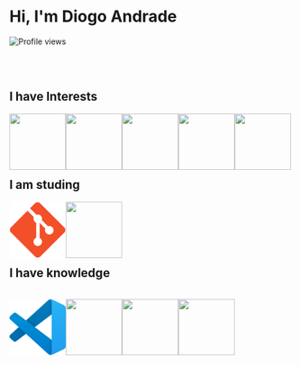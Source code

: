 <!--
<img align="right" height="590em" src="https://raw.githubusercontent.com/gist/maykbrito/618ef18e3bbb7cdfd200f3a4fc1aabc6/raw/201d47c76006c99fe0dc55ea92e76bdca5537f08/githubcard.svg"/> -->
<h1 align="left">Hi, I'm Diogo Andrade</h1>
<p align="left"> <img src="https://komarev.com/ghpvc/?username=DiogoAMoura&color=red" alt="Profile views" /> </p>

<br><br>

## I have Interests
<img src="https://cdn.jsdelivr.net/gh/devicons/devicon/icons/c/c-original.svg" width="100" height="100" align="left">
<img src="https://cdn.jsdelivr.net/gh/devicons/devicon/icons/cplusplus/cplusplus-original.svg" width="100" height="100" align="left">
<img src="https://cdn.jsdelivr.net/gh/devicons/devicon/icons/sdl/sdl-original.svg" width="100" height="100" align="left">
<img src="https://cdn.jsdelivr.net/gh/devicons/devicon/icons/opengl/opengl-plain.svg" width="100" height="100" align="left">
<img src="https://cdn.jsdelivr.net/gh/devicons/devicon/icons/cmake/cmake-original-wordmark.svg" width="100" height="100" align="left">

<br><br><br><br><br>

## I am studing
<img src="https://raw.githubusercontent.com/devicons/devicon/master/icons/git/git-original.svg" width="100" height="100" align="left">
<img src="https://cdn.jsdelivr.net/gh/devicons/devicon/icons/java/java-plain-wordmark.svg" width="100" height="100" align="left">

<br><br><br><br><br>

## I have knowledge
<br>
<img src="https://raw.githubusercontent.com/devicons/devicon/master/icons/vscode/vscode-original.svg" width="100" height"100" align="left">
<img src="https://cdn.jsdelivr.net/gh/devicons/devicon/icons/html5/html5-original.svg" width="100" height="100" align="left">
<img src="https://cdn.jsdelivr.net/gh/devicons/devicon/icons/css3/css3-original.svg" width="100" height="100" align="left">
<img src="https://cdn.jsdelivr.net/gh/devicons/devicon/icons/javascript/javascript-original.svg" width="100" height="100" align="left">
